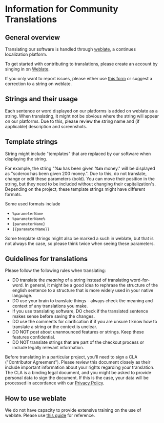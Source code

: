 # Information for Community Translations

## General overview

Translating our software is handled through [weblate](https://localize.scootkit.com/engage/scnx/), a continues
localization platform.

To get started with contributing to translations, please create an account by singing in
on [Weblate](https://localize.scootkit.com/engage/scnx/).

If you only want to report issues, please either use [this form](https://scnx.app/typo) or suggest a correction to a
string on weblate.

## Strings and their usage

Each sentence or word displayed on our platforms is added on weblate as a string. When translating, it might not be
obvious where the string will appear on our platforms. Due to this, please review the string name and (if applicable)
description and screenshots.

## Template strings

String might include "templates" that are replaced by our software when displaying the string.

For example, the string "**%u** has been given **%m** money." will be displayed as "scderox has been given 200 money.".
Due to this, do not translate, change or edit these parameters (bold). You can move their position in the string, but
they need to be included without changing their capitalization's. Depending on the project, these template strings might have different formats.

Some used formats include
* `%parameterName`
* `%parameterName%`
* `{parameterName}`
* `{{parameterName}}`

Some template strings might also be marked a such in weblate, but that is not always the case, so please think twice when seeing these parameters.

## Guidelines for translations

Please follow the following rules when translating:

* DO translate the *meaning* of a string instead of translating word-for-word. In general, it might be a good idea to
  rephrase the structure of the english sentence to a structure that is more widely used in your native language.
* DO use your brain to translate things - always check the meaning and context of any translations you make.
* If you use translating software, DO check if the translated sentence makes sense before saving the changes.
* DO use the comments for clarification if if you are unsure t know how to translate a string or the context is unclear.
* DO NOT post about unannounced features or strings. Keep these features confidential.
* DO NOT translate strings that are part of the checkout process or include legally relevant information.

Before translating in a particular project, you'll need to sign a CLA ("Contributor Agreement"). Please review this
document closely as their include important information about your rights regarding your translation. The CLA is a
binding legal document, and you might be asked to provide personal data to sign the document. If this is the case, your
data will be processed in accordance with our [Privacy Policy](https://scootk.it/scnx-privacy).

## How to use weblate

We do not have capacity to provide extensive training on the use of weblate. Please
use [this guide](https://docs.weblate.org/en/latest/user/translating.html) for reference.